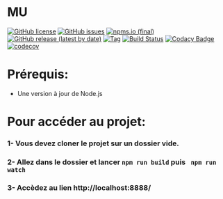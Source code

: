 # MU


[![GitHub license](https://img.shields.io/github/license/Filipedel/MU)](https://github.com/Filipedel/MU/blob/main/License.md)
[![GitHub issues](https://img.shields.io/github/issues/Filipedel/mu)](https://github.com/Filipedel/mu/issues)
[![npms.io (final)](https://img.shields.io/npms-io/quality-score/mu)](https://npms.io/)
[![GitHub release (latest by date)](https://img.shields.io/github/v/release/Filipedel/mu)](.travis.yml)
[![Tag](https://img.shields.io/github/tag/Filipedel/mu.svg?label=tag&style=flat-square)](.travis.yml)
[![Build Status](https://app.travis-ci.com/Filipedel/mu.svg?branch=main)](https://app.travis-ci.com/Filipedel/mu)
[![Codacy Badge](https://app.codacy.com/project/badge/Grade/1f3ba4a638cb4413b44bc20ea7be2073)](https://www.codacy.com/gh/Filipedel/mu/dashboard?utm_source=github.com&amp;utm_medium=referral&amp;utm_content=Filipedel/mu&amp;utm_campaign=Badge_Grade)
[![codecov](https://codecov.io/gh/Filipedel/mu/branch/main/graph/badge.svg?token=OVLOCNDSL9)](https://codecov.io/gh/Filipedel/mu)


# Prérequis:
  - Une version à jour de Node.js



# Pour accéder au projet:

### 1- Vous devez cloner le projet sur un dossier vide.

### 2- Allez dans le dossier et lancer ```npm run build``` puis ``` npm run watch```

### 3- Accèdez au lien http://localhost:8888/ 
